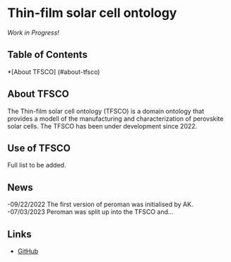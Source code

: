 

# Thin-film solar cell ontology

_Work in Progress!_

## Table of Contents
  *[About TFSCO] (#about-tfsco)

## About TFSCO
The Thin-film solar cell ontology (TFSCO) is a domain ontology that provides a modell  of the manufacturing and characterization of perovskite solar cells. The TFSCO has been under development since 2022. 

## Use of TFSCO
Full list to be added.

## News
-09/22/2022 The first version of peroman was initialised by AK.
-07/03/2023 Peroman was split up into the TFSCO and...

## Links

- [GitHub](https://github.com/RoteKekse/autoperosol)
